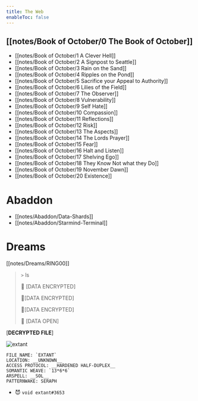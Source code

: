 ```yaml
---
title: The Web
enableToc: false
---
```


## [[notes/Book of October/0 The Book of October]]

- [[notes/Book of October/1 A Clever Hell]]
- [[notes/Book of October/2 A Signpost to Seattle]]
- [[notes/Book of October/3 Rain on the Sand]]
- [[notes/Book of October/4 Ripples on the Pond]]
- [[notes/Book of October/5 Sacrifice your Appeal to Authority]]
- [[notes/Book of October/6 Lilies of the Field]]
- [[notes/Book of October/7 The Observer]]
- [[notes/Book of October/8 Vulnerability]]
- [[notes/Book of October/9 Self Hate]]
- [[notes/Book of October/10 Compassion]]
- [[notes/Book of October/11 Reflections]]
- [[notes/Book of October/12 Risk]]
- [[notes/Book of October/13 The Aspects]]
- [[notes/Book of October/14 The Lords Prayer]]
- [[notes/Book of October/15 Fear]]
- [[notes/Book of October/16 Halt and Listen]]
- [[notes/Book of October/17 Shelving Ego]]
- [[notes/Book of October/18 They Know Not what they Do]]
- [[notes/Book of October/19 November Dawn]]
- [[notes/Book of October/20 Existence]]

# Abaddon
- [[notes/Abaddon/Data-Shards]]
- [[notes/Abaddon/Starmind-Terminal]]

# Dreams
[[notes/Dreams/RING00]]

> `>` ls
> 
> 📁 [DATA ENCRYPTED] 
>
> 📁[DATA ENCRYPTED] 
>
> 📁[DATA ENCRYPTED] 
>
> 📁 [DATA OPEN]

[__DECRYPTED FILE__]

![extant](https://github.com/7368697661/7368697661.github.io/blob/main/assets/img/extant.png?raw=true)

```
FILE_NAME: `EXTANT`
LOCATION: __UNKNOWN__
ACCESS PROTOCOL: __HARDENED HALF-DUPLEX__
SOMANTIC WEAVE: `13*6*6`
ARSPELL: __SOL__
PATTERNWAKE: SERAPH
```

- 😈 `void extant#3653`

